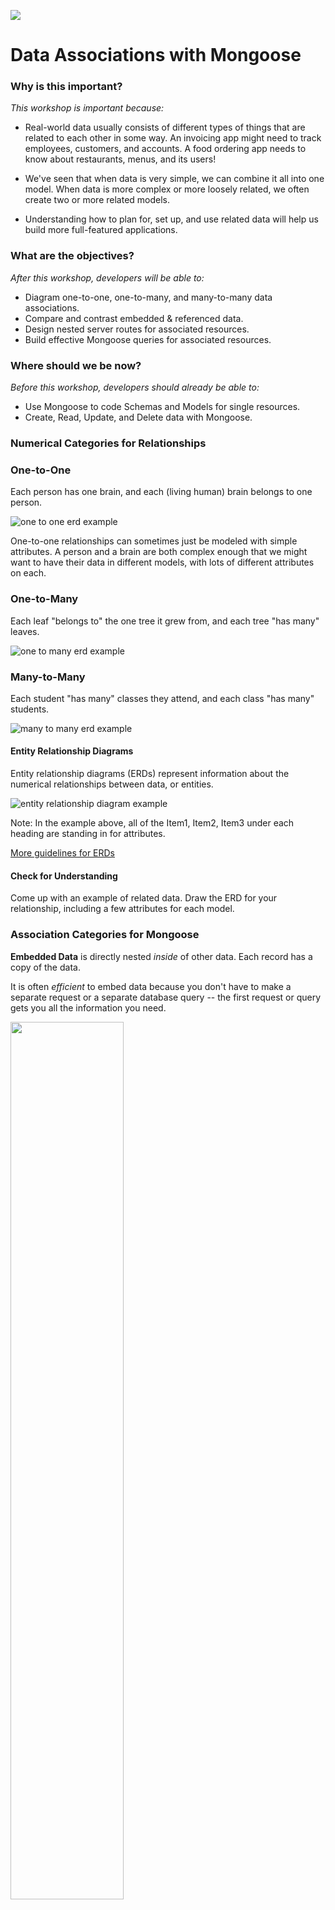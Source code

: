 <!--
Creator:Justin
Location: SF
-->

![](https://ga-dash.s3.amazonaws.com/production/assets/logo-9f88ae6c9c3871690e33280fcf557f33.png)

# Data Associations with Mongoose

### Why is this important?
<!-- framing the "why" in big-picture/real world examples -->
*This workshop is important because:*

- Real-world data usually consists of different types of things that are related to each other in some way. An invoicing app might need to track employees, customers, and accounts. A food ordering app needs to know about restaurants, menus, and its users!  

- We've seen that when data is very simple, we can combine it all into one model.  When data is more complex or more loosely related, we often create two or more related models.

- Understanding how to plan for, set up, and use related data will help us build more full-featured applications.

### What are the objectives?
<!-- specific/measurable goal for students to achieve -->
*After this workshop, developers will be able to:*


- Diagram one-to-one, one-to-many, and many-to-many data associations.
- Compare and contrast embedded & referenced data.
- Design nested server routes for associated resources.
- Build effective Mongoose queries for associated resources.

### Where should we be now?
<!-- call out the skills that are prerequisites -->
*Before this workshop, developers should already be able to:*

* Use Mongoose to code Schemas and Models for single resources.
* Create, Read, Update, and Delete data with Mongoose.


### Numerical Categories for Relationships

### One-to-One

Each person has one brain, and each (living human) brain belongs to one person.

![one to one erd example](https://cloud.githubusercontent.com/assets/3254910/18140904/4d85c04e-6f6c-11e6-8301-c06bacff3dd3.png)

One-to-one relationships can sometimes just be modeled with simple attributes. A person and a brain are both complex enough that we might want to have their data in different models, with lots of different attributes on each.






### One-to-Many

Each leaf "belongs to" the one tree it grew from, and each tree "has many" leaves.

![one to many erd example](https://cloud.githubusercontent.com/assets/3254910/18182445/e4bddb6c-7044-11e6-9099-314b773724f3.png)


### Many-to-Many

Each student "has many" classes they attend, and each class "has many" students.


![many to many erd example](https://cloud.githubusercontent.com/assets/3254910/18140903/4c56c3ee-6f6c-11e6-9b6d-4c6ffae81323.png)


#### Entity Relationship Diagrams

Entity relationship diagrams (ERDs) represent information about the numerical relationships between data, or entities.

![entity relationship diagram example](https://cloud.githubusercontent.com/assets/3254910/18141666/439d9392-6f6f-11e6-953f-c91415b85f3f.png)


Note: In the example above, all of the Item1, Item2, Item3 under each heading are standing in for attributes.

[More guidelines for ERDs](http://docs.oracle.com/cd/A87860_01/doc/java.817/a81358/05_dev1.htm)

#### Check for Understanding

Come up with an example of related data.  Draw the ERD for your relationship, including a few attributes for each model.

### Association Categories for Mongoose

**Embedded Data** is directly nested *inside* of other data. Each record has a copy of the data.


It is often *efficient* to embed data because you don't have to make a separate request or a separate database query -- the first request or query gets you all the information you need.  


<img src="https://i.imgur.com/aMG36rT.png" width="60%">


**Referenced Data** is stored as an *id* inside other data. The id can be used to look up the information. All records that reference the same data look up the same copy.


It is usually easier to keep referenced records *consistent* because the data is only stored in one place and only needs to be updated in one place.  

![image](https://cloud.githubusercontent.com/assets/6520345/21190300/2c091f08-c1d6-11e6-89ed-0459874edf3a.png)
[Source: MongoDB docs](https://docs.mongodb.com/v3.2/tutorial/model-referenced-one-to-many-relationships-between-documents/)


While the question of one-to-one, one-to-many, or  many-to-many is often determined by real-world characteristics of a relationship, the decision to embed or reference data is a design decision.  

There are tradeoffs, such as between *efficiency* and *consistency*, depending on which one you choose.  

When using Mongo and Mongoose, though, many-to-many relationships often involve referenced associations, while one-to-many often involve embedding data.


#### Check for Understanding

How would you design the following? Draw an ERD for each set of related data? Can you draw an ERD for each?

* `User`s with many `Tweets`?
* `Food`s with many `Ingredients`?


### Implementation: Referenced

#### 1) Set Up Structure with Schemas

```javascript
const ingredientSchema = new Schema({
  title: {
    type: String,
    default: ""
  },
  origin: {
    type: String,
    default: ""
  }
});

const foodSchema = new Schema({
  name: {
    type: String,
    default: ""
  },
  ingredients: [{
    type: Schema.Types.ObjectId,  //REFERENCING :D
    ref: 'Ingredient'
  }]
});
```

Check out the value associated with the `ingredients` key inside the food schema. Here's how it's set up as an array of referenced ingredients:

- `[]` lets the food schema know that each food's `ingredients` attribute will hold an array.
- The object inside the `[]` describes what kind of elements the array will hold.
- Giving `type: Schema.Types.ObjectId` tells the schema the `ingredients` array will hold ObjectIds. That's the type of that unique `_id` that Mongo automatically generates for us (something like `55e4ce4ae83df339ba2478c6`).
- `ref: Ingredient` tells the schema we will only be putting ObjectIds of  `Ingredient` documents inside the `ingredients` array.


#### 2) Manipulate Data with Models

Once schemas are defined, we can compile them all into active models so we can start creating documents!

```js
/* Compiling models from the above schemas */
const Food = mongoose.model('Food', foodSchema);
const Ingredient = mongoose.model('Ingredient', ingredientSchema);
```

Here's how we'd take our models for a spin and make two objects to test out creating an Ingredient document and a Food document.

```js
/* make a new Ingredient document */
const cheddar = {
 title: 'cheddar cheese',
 origin: 'Wisconsin'
};
```

```js
/* make a new Food document */
const cheesyQuiche {
  name: 'Quiche',
  ingredients: []
};
```
Now lets put the cheddar inside the quiche!

```js
db.Ingredient.create( Cheddar (err, savedCheese) => {
  if (err) {
    return console.log(err);
  } else {
    console.log('cheddar saved successfully');
    db.Food.create(cheesyQuiche, (err, savedQuiche) => {
      if (err) {
        return console.log(err);
      }
      savedQuiche.ingredients.push(cheddar);   // associated!
      savedQuiche.save( (err, savedCheesyQuiche) => {
        if (err) {
          return console.log(err);
        } else {
          console.log('cheesyQuiche food is ', savedCheesyQuiche);
        }
      });
    })
  }
});


```

Note that we push the `cheddar` ingredient document into the `cheesyQuiche` ingredients array. We already told the Food Schema that we will only be storing ObjectIds, though, so `cheddar` gets converted to its unique `_id` when it's pushed in!


#### Check In

This is the log text after executing the code we've written thus far:

```
cheesyQuiche food is { __v: 0,
  name: 'Quiche',
  _id: 55e4eb857d6157f4d41a2981,
  ingredients: [ 55e4eb857d6157f4d41a2980 ] }

cheesy quiche saved successfully

```


What are we looking at?

<details><summary>click for line-by-line explanation</summary>

1. Line 1: `__v` represents the number of times the document has been accessed.

1. Line 2: The `name` property of the `Food` document we have created.

1. Line 4: The unique `_id` created by Mongo for our `Food` document.

1. Line 5: The `ingredients` array, with a single `ObjectId` that is associated with our `Ingredient` document.

</details>


Mongoose is happy to show just the `ObjectId` associated with each ingredient in the food's `ingredients` array. When we need the `Ingredient` document data, we have to ask for it explicitly.

#### 3) Pull Data in With `.populate()`

When we want to get full information from an `Ingredient` document we have inside the `Food` document `ingredients` array, we use a method called `.populate()`.

```js
db.Food.findOne({ name: 'Quiche' })
  .populate('ingredients')    // <- pull in ingredient data
  .exec((err, food) => {
    if (err){
      console.log(err);
    }
    if (food.ingredients.length > 0) {
      console.log('/nI love ' + food.name + ' for the '+ food.ingredients[0].title);
    }
    else {
      console.log(food.name + ' has no ingredients.');
    }
    console.log('what was that food?', food);
  });
```

<details><summary>Click to go over this method call line by line:</summary>

1. Line 1: We call a method to find only **one** `Food` document that matches the name: `Quiche`.

1. Line 2: We ask the ingredients array within that `Food` document to fetch the actual `Ingredient` document instead of just  its `ObjectId`.

1. Line 3: When we use `find` without a callback, then `populate`, like here, we can put a callback inside an `.exec()` method call. Technically we have made a query with `find`, but only executed it when we call `.exec()`.

1. Lines 4-15: If we have any errors, we will log them.  Otherwise, we can display the entire `Food` document **including** the populated `ingredients` array.

1. Line 9 demonstrates that we are able to access both data from the original `Food` document we found **and** the referenced `Ingredient` document we summoned.

</details>

<details>
  <summary>Click to see the output from the above <code>findOne()</code> method call with <code>populate</code>.</summary>

  ```
  {
    _id: 55e4eb857d6157f4d41a2981,
    name: 'Quiche',
    __v: 1,
    ingredients: [
       {
         _id: 55e4eb857d6157f4d41a2980,
         title: 'cheddar cheese',
         origin: 'Wisconson',
         __v: 0
       }
    ]
  }

  I love Quiche for the cheddar cheese
  ```
</details>

Now, instead of seeing **only** the `ObjectId` that pointed us to the `Ingredient` document, we can see the **entire** `Ingredient` document.


#### Routes for Referenced Data

When you need full information about a food, remember to pull ingredient data in with `populate`. Here's an example:

**index of all foods**
```js
// send all information for all foods
app.get('/api/foods/', (req, res) => {
  Food.find({ })
    .populate('ingredients')
    .exec( (err, foods) => {
      if (err) {
        res.status(500).send(err);
      }
      console.log('found and populated all foods: ', foods);
      res.json(foods);
    });
});
```

> Many APIs don't populate all referenced information before sending a response. For instance, the Spotify API is riddled with ids that developers can use to make a second request if they want more of the information.

#### Check for Understanding

On which of the following routes are you most likely to `populate` all the ingredients of a food you look up?


| | | |
|---|---|---|
| **HTTP Verb** | **Path** | **Description** |
| GET | /foods | Get all foods |
| POST | /foods | Create a food |
| GET | /foods/:id | Get a food |
| DELETE | /foods/:id | Delete a food |
| GET | /foods/:food_id/ingredients | Get all ingredients from a food |



### Implementation: Embedded

Imagine you have a database of `User`s, each with many embedded `Tweet`s. If you needed to update or delete a tweet, you would first need to find the correct user, then the tweet to update or delete.


#### 1) Set Up Structure with Schemas


```js
const tweetSchema = new Schema({
  text: String,
  date: Date
});
```

```js
const userSchema = new Schema({
  name: String,
  // embed tweets in user
  tweets: [tweetSchema]
});
```

The `tweets: [tweetSchema]` line sets up the embedded data association. The `[]` tells the schema to expect a collection, and `tweetSchema` (or `Tweet.schema` if you had a `Tweet` model defined already) tells the schema that the collection will hold *embedded* documents of type `Tweet`.

#### 2) Manipulate Data with Models

```js
const User = mongoose.model("User", userSchema);
const Tweet = mongoose.model("Tweet", tweetSchema);
```

#### Independent Practice: Users & Tweets

1. Create a user.

1. Create tweets embedded in that user.

1. List all the users.

1. List all tweets of a specific user.

#### Routes for Embedded Data

**create tweet**
```js
// create tweet embedded in user
app.post('/api/users/:userId/tweets', (req, res) => {
  // set the value of the user id
  let userId = req.params.userId;

  // store new tweet in memory with data from request body
  let newTweet = req.body.tweet;

  // find user in db by id and add new tweet
  User.findById(userId, (err, foundUser) => {
    if (err) {res.status(500).send(err);}
    Tweet.create(newTweet, (err, successTweet) => {
      if (err) {res.status(500).send(err);}
      foundUser.tweets.push(newTweet);
      foundUser.save( (err, savedUser) => {
        res.json(newTweet);
      });
    });
  });
});
```

**update tweet**

```js
// update tweet embedded in user
app.put('/api/users/:userId/tweets/:id', function (req, res) {
  // set the value of the user and tweet ids
  let userId = req.params.userId;
  let tweetId = req.params.id;

  // find user in db by id
  User.findById(userId, (err, foundUser) => {
    if (err) {res.status(500).send(err);}
    // find tweet embedded in user
    let foundTweet = foundUser.tweets.id(tweetId);
    // update tweet text and completed with data from request body
    foundTweet.text = req.body.tweetText;
    foundTweet.date = new Date(req.body.tweetDate);
    foundUser.save(function (err, savedUser) {
      if (err) {res.status(500).send(err);}
      res.json(foundTweet);
    });
  });
});
```

### Route Design

Remember RESTful routing? It's the most popular modern convention for designing resource paths for nested data. Here is an example of an application that has routes for `Store` and `Item` models:

### RESTful Routing

| | | | |
|---|---|---|---|
| **HTTP Verb** | **Path** | **Description** | **Key Mongoose Method(s)** |
| GET | /stores | Get all stores | <details><summary>click for ideas</summary>`.find`</details> |
| POST | /stores | Create a store | <details><summary>click for ideas</summary>`new`, `.save`</details> |
| GET | /stores/:id | Get a store | <details><summary>click for ideas</summary>`.findOne`</details> |
| DELETE | /stores/:id | Delete a store | <details><summary>click for ideas</summary>`.findOne`, `.remove`, `.findOneAndRemove`</details> |
| GET | /stores/:store_id/items | Get all items from a store | <details><summary>click for ideas</summary>`.findOne`, (`.populate` if referenced)</details> |
| POST | /stores/:store_id/items | Create an item for a store | <details><summary>click for ideas</summary>`.findOne`, `new`, `.save`</details> |
| GET | /stores/:store_id/items/:item_id | Get an item from a store | <details><summary>click for ideas</summary>`.findOne`</details> |
| DELETE | /stores/:store_id/items/:item_id | Delete an item from a store | <details><summary>click for ideas</summary>`.findOne`, `.remove`</details> |

*In routes, avoid nesting resources more than one level deep.*
